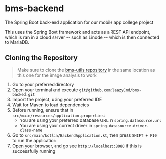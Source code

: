 # bms-backend
The Spring Boot back-end application for our mobile app college project

This uses the Spring Boot framework and acts as a REST API endpoint, which is ran in a cloud server -- such as Linode -- which is then connected to MariaDB.

## Cloning the Repository
> Make sure to clone the [bms-utils repository](https://github.com/laazyCmd/bms-utils) in the same location as this one for the image analysis to work

1. Go to your preferred directory
2. Open your terminal and execute `git@github.com:laazyCmd/bms-backed.git`
3. Import the project, using your preferred IDE
4. Wait for Maven to load dependencies
5. Before running, ensure that in `src/main/resources/application.properties`:
    - You are using your preferred database URL in `spring.datasource.url`
    - You are using your correct driver in `spring.datasource.driver-class-name`
6. Go to `src/main/kotlin/BackendApplication.kt`, then press `SHIFT + F10` to run the application
7. Open your browser, and go see [`http://localhost:8080`](http://localhost:8080) if this is successfully running
